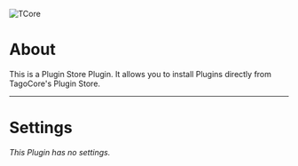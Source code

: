 ![TCore](/assets/logo-plugin-black.png)

# About

This is a Plugin Store Plugin. It allows you to install Plugins directly from TagoCore's Plugin Store.

---

# Settings

*This Plugin has no settings.*
